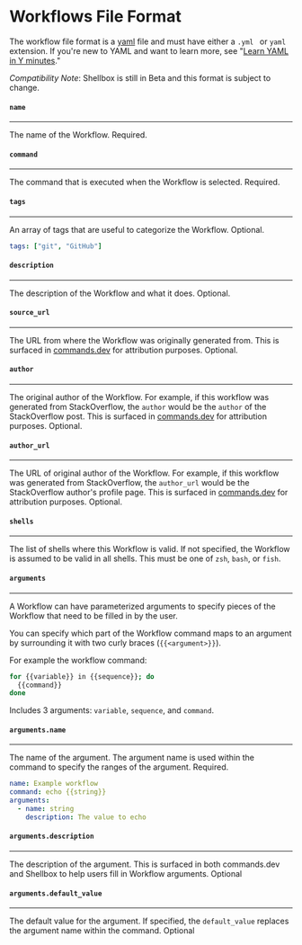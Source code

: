 # Workflows File Format

The workflow file format is a [yaml](https://yaml.org/) file and must have either a `.yml ` or `yaml` extension. If you're new to YAML and want to learn more, see "[Learn YAML in Y minutes](https://learnxinyminutes.com/docs/yaml/)."


_Compatibility Note_: Shellbox is still in Beta and this format is subject to change.

####  `name`
---
The name of the Workflow. Required.

#### `command`
----
The command that is executed when the Workflow is selected. Required.

#### `tags`
----
An array of tags that are useful to categorize the Workflow. Optional.

```yaml
tags: ["git", "GitHub"]
```

#### `description`
----
The description of the Workflow and what it does. Optional.

#### `source_url`
----
The URL from where the Workflow was originally generated from. This is surfaced in [commands.dev](https://www.commands.dev/) for attribution purposes. Optional.


#### `author`
----
The original author of the Workflow. For example, if this workflow was generated from StackOverflow, the `author` would be the `author` of the StackOverflow post. This is surfaced in [commands.dev](https://www.commands.dev/) for attribution purposes. Optional.

#### `author_url`
----
The URL of original author of the Workflow. For example, if this workflow was generated from StackOverflow, the `author_url` would be the StackOverflow author's profile page. This is surfaced in [commands.dev](https://www.commands.dev/) for attribution purposes. Optional.

#### `shells`
----
The list of shells where this Workflow is valid. If not specified, the Workflow is assumed to be valid in all shells. This must be one of `zsh`, `bash`, or  `fish`.


#### `arguments`
----
A Workflow can have parameterized arguments to specify pieces of the Workflow that need to be filled in by the user.

You can specify which part of the Workflow command maps to an argument by surrounding it with two curly braces (`{{<argument>}}`).

For example the workflow command:
```bash
for {{variable}} in {{sequence}}; do
  {{command}}
done
```
Includes 3 arguments: `variable`, `sequence`, and `command`.

#### `arguments.name` 
-----
The name of the argument. The argument name is used within the command to specify the ranges of the argument. Required.

```yaml
name: Example workflow
command: echo {{string}}
arguments:
  - name: string
    description: The value to echo
```

#### `arguments.description` 
-----
The description of the argument. This is surfaced in both commands.dev and Shellbox to help users fill in Workflow arguments. Optional

#### `arguments.default_value`
-----
The default value for the argument. If specified, the `default_value` replaces the argument name within the command. Optional
